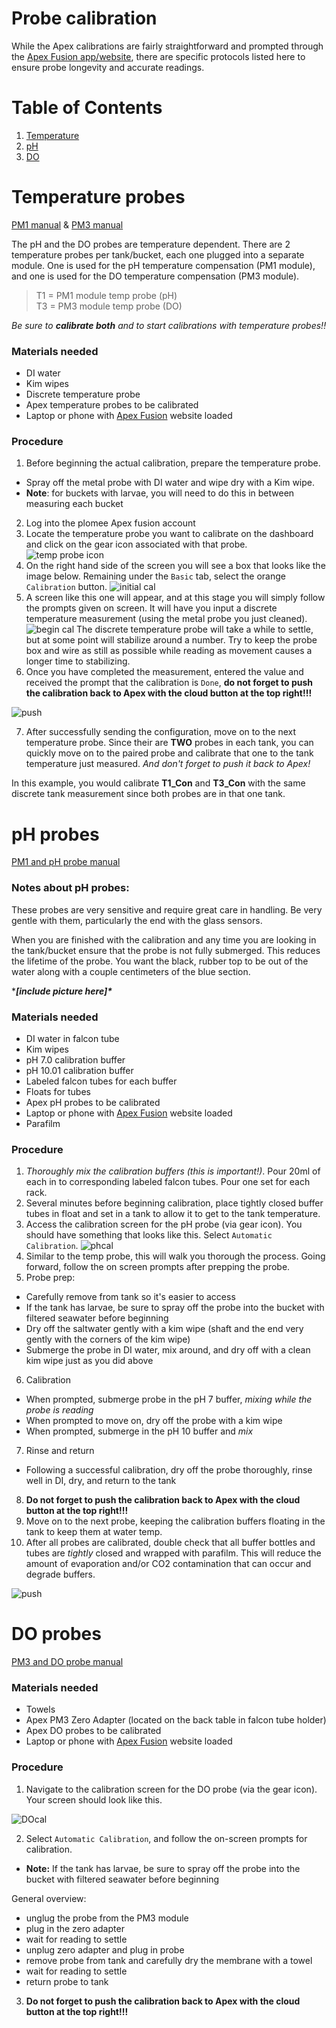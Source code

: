 # Probe calibration
While the Apex calibrations are fairly straightforward and prompted through the [Apex Fusion app/website](apexfusion.com), there are specific protocols listed here to ensure probe longevity and accurate readings.

# Table of Contents
1. [Temperature](#Temperature-probes)
2. [pH](#pH-probes)
3. [DO](#DO-probes)


# Temperature probes
[PM1 manual](https://www.neptunesystems.com/downloads/docs/PM1_manual.pdf) &
[PM3 manual](https://www.neptunesystems.com/downloads/docs/PM3_manual.pdf)

The pH and the DO probes are temperature dependent. There are 2 temperature probes per tank/bucket, each one plugged into a separate module. One is used for the pH temperature compensation (PM1 module), and one is used for the DO temperature compensation (PM3 module).
> T1 = PM1 module temp probe (pH)\
> T3 = PM3 module temp probe (DO)

*Be sure to **calibrate both** and to start calibrations with temperature probes!!*

### Materials needed
* DI water
* Kim wipes
* Discrete temperature probe
* Apex temperature probes to be calibrated
* Laptop or phone with [Apex Fusion](apexfusion.com) website loaded

### Procedure
1. Before beginning the actual calibration, prepare the temperature probe.
  * Spray off the metal probe with DI water and wipe dry with a Kim wipe.
  * **Note**: for buckets with larvae, you will need to do this in between measuring each bucket
2. Log into the plomee Apex fusion account
3. Locate the temperature probe you want to calibrate on the dashboard and click on the gear icon associated with that probe.
![temp probe icon](pictures/temp_probe.png)
4. On the right hand side of the screen you will see a box that looks like the image below. Remaining under the `Basic` tab, select the orange `Calibration` button.
![initial cal](pictures/temp_cal.png)
5. A screen like this one will appear, and at this stage you will simply follow the prompts given on screen. It will have you input a discrete temperature measurement (using the metal probe you just cleaned).
![begin cal](pictures/begin_cal.png)
The discrete temperature probe will take a while to settle, but at some point will stabilize around a number. Try to keep the probe box and wire as still as possible while reading as movement causes a longer time to stabilizing.
6. Once you have completed the measurement, entered the value and received the prompt that the calibration is `Done`, **do not forget to push the calibration back to Apex with the cloud button at the top right!!!**

![push](pictures/push.png)

7. After successfully sending the configuration, move on to the next temperature probe. Since their are **TWO** probes in each tank, you can quickly move on to the paired probe and calibrate that one to the tank temperature just measured. *And don't forget to push it back to Apex!*

In this example, you would calibrate **T1_Con** and **T3_Con** with the same discrete tank measurement since both probes are in that one tank.  


# pH probes
[PM1 and pH probe manual](https://www.neptunesystems.com/downloads/docs/PM1_manual.pdf)

### Notes about pH probes:

These probes are very sensitive and require great care in handling. Be very gentle with them, particularly the end with the glass sensors.

When you are finished with the calibration and any time you are looking in the tank/bucket ensure that the probe is not fully submerged. This reduces the lifetime of the probe. You want the black, rubber top to be out of the water along with a couple centimeters of the blue section.

\****[include picture here]\****

### Materials needed
* DI water in falcon tube
* Kim wipes
* pH 7.0 calibration buffer
* pH 10.01 calibration buffer
* Labeled falcon tubes for each buffer
* Floats for tubes
* Apex pH probes to be calibrated
* Laptop or phone with [Apex Fusion](apexfusion.com) website loaded
* Parafilm

### Procedure
1. *Thoroughly mix the calibration buffers (this is important!)*. Pour 20ml of each in to corresponding labeled falcon tubes. Pour one set for each rack.
2. Several minutes before beginning calibration, place tightly closed buffer tubes in float and set in a tank to allow it to get to the tank temperature.
3. Access the calibration screen for the pH probe (via gear icon). You should have something that looks like this. Select `Automatic Calibration`.
![phcal](pictures/ph_cal.png)  
4. Similar to the temp probe, this will walk you thorough the process. Going forward, follow the on screen prompts after prepping the probe.
5. Probe prep:
  * Carefully remove from tank so it's easier to access
  * If the tank has larvae, be sure to spray off the probe into the bucket with filtered seawater before beginning
  * Dry off the saltwater gently with a kim wipe (shaft and the end very gently with the corners of the kim wipe)
  * Submerge the probe in DI water, mix around, and dry off with a clean kim wipe just as you did above
6. Calibration
  * When prompted, submerge probe in the pH 7 buffer, *mixing while the probe is reading*
  * When prompted to move on, dry off the probe with a kim wipe
  * When prompted, submerge in the pH 10 buffer and *mix*
7. Rinse and return
  * Following a successful calibration, dry off the probe thoroughly, rinse well in DI, dry, and return to the tank
8. **Do not forget to push the calibration back to Apex with the cloud button at the top right!!!**
9. Move on to the next probe, keeping the calibration buffers floating in the tank to keep them at water temp.
10. After all probes are calibrated, double check that all buffer bottles and tubes are *tightly* closed and wrapped with parafilm. This will reduce the amount of evaporation and/or CO2 contamination that can occur and degrade buffers.

![push](pictures/push.png)


# DO probes

[PM3 and DO probe manual](https://www.neptunesystems.com/downloads/docs/PM3_manual.pdf)

### Materials needed
* Towels
* Apex PM3 Zero Adapter (located on the back table in falcon tube holder)
* Apex DO probes to be calibrated
* Laptop or phone with [Apex Fusion](apexfusion.com) website loaded

### Procedure
1. Navigate to the calibration screen for the DO probe (via the gear icon). Your screen should look like this.

![DOcal](pictures/DO_cal.png)

2. Select `Automatic Calibration`, and follow the on-screen prompts for calibration.
  * **Note:** If the tank has larvae, be sure to spray off the probe into the bucket with filtered seawater before beginning

General overview:
  * unglug the probe from the PM3 module
  * plug in the zero adapter
  * wait for reading to settle
  * unplug zero adapter and plug in probe
  * remove probe from tank and carefully dry the membrane with a towel
  * wait for reading to settle
  * return probe to tank

3. **Do not forget to push the calibration back to Apex with the cloud button at the top right!!!**
